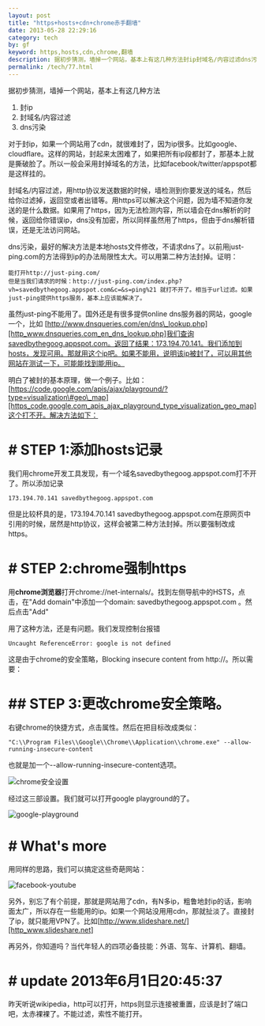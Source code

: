 ```yaml
---
layout: post
title: "https+hosts+cdn+chrome赤手翻墙"
date: 2013-05-28 22:29:16
category: tech
by: gf
keyword: https,hosts,cdn,chrome,翻墙
description: 据初步猜测，墙掉一个网站，基本上有这几种方法封ip封域名/内容过滤dns污染对于封ip，如果一个网站用了cdn，就很难封了，因为ip很多。比如google、cloudflare。这样的网站，封起来太
permalink: /tech/77.html
---
```

据初步猜测，墙掉一个网站，基本上有这几种方法

1.  封ip
2.  封域名/内容过滤
3.  dns污染

对于封ip，如果一个网站用了cdn，就很难封了，因为ip很多。比如google、cloudflare。这样的网站，封起来太困难了，如果把所有ip段都封了，那基本上就是撕破脸了。所以一般会采用封掉域名的方法，比如facebook/twitter/appspot都是这样挂的。

封域名/内容过滤，用http协议发送数据的时候，墙检测到你要发送的域名，然后给你过滤掉，返回空或者出错等。用https可以解决这个问题，因为墙不知道你发送的是什么数据。如果用了https，因为无法检测内容，所以墙会在dns解析的时候，返回给你错误ip，dns没有加密，所以同样虽然用了https，但由于dns解析错误，还是无法访问网站。

dns污染，最好的解决方法是本地hosts文件修改，不请求dns了。以前用just-ping.com的方法得到ip的办法局限性太大。可以用第二种方法封掉。证明：

    能打开http://just-ping.com/
    但是当我们请求的时候：http://just-ping.com/index.php?vh=savedbythegoog.appspot.com&c=&s=ping%21 就打不开了。相当于url过滤。如果just-ping提供https服务，基本上应该能解决了。

虽然just-ping不能用了。国外还是有很多提供online dns服务器的网站，google一个，比如 [http://www.dnsqueries.com/en/dns\_lookup.php][http_www.dnsqueries.com_en_dns_lookup.php]我们查询savedbythegoog.appspot.com。返回了结果：173.194.70.141。我们添加到hosts，发现可用。那就用这个ip吧。如果不能用，说明该ip被封了，可以用其他网站在测试一下，可能能找到能用ip。

明白了被封的基本原理，做一个例子。比如：[https://code.google.com/apis/ajax/playground/?type=visualization\#geo\_map][https_code.google.com_apis_ajax_playground_type_visualization_geo_map]这个打不开。解决方法如下：

# # STEP 1:添加hosts记录 ##

我们用chrome开发工具发现，有一个域名savedbythegoog.appspot.com打不开了。所以添加记录

    173.194.70.141 savedbythegoog.appspot.com

但是比较杯具的是，173.194.70.141 savedbythegoog.appspot.com在原网页中引用的时候，居然是http协议，这样会被第二种方法封掉。所以要强制改成https。

# # STEP 2:chrome强制https ##

用**chrome浏览器**打开chrome://net-internals/。找到左侧导航中的HSTS，点击，在"Add domain"中添加一个domain: savedbythegoog.appspot.com 。然后点击"Add"

用了这种方法，还是有问题。我们发现控制台报错

    Uncaught ReferenceError: google is not defined

这是由于chrome的安全策略，Blocking insecure content from http://。所以需要：

# ## STEP 3:更改chrome安全策略。 ###

右键chrome的快捷方式，点击属性。然后在把目标改成类似：

    "C:\\Program Files\\Google\\Chrome\\Application\\chrome.exe" --allow-running-insecure-content

也就是加一个--allow-running-insecure-content选项。

![chrome安全设置][chrome]

经过这三部设置。我们就可以打开google playground的了。

![google-playground][]

# # What's more ##

用同样的思路，我们可以搞定这些奇葩网站：

![facebook-youtube][]

另外，别忘了有个前提，那就是网站用了cdn，有N多ip，粗鲁地封ip的话，影响面太广，所以存在一些能用的ip。如果一个网站没用用cdn，那就扯淡了。直接封了ip，就只能用VPN了。比如[http://www.slideshare.net/][http_www.slideshare.net]

再另外，你知道吗？当代年轻人的四项必备技能：外语、驾车、计算机、翻墙。

# # update 2013年6月1日20:45:37 ##

昨天听说wikipedia，http可以打开，https则显示连接被重置，应该是封了端口吧，太赤裸裸了。不能过滤，索性不能打开。


[http_www.dnsqueries.com_en_dns_lookup.php]: http://www.dnsqueries.com/en/dns_lookup.php
[https_code.google.com_apis_ajax_playground_type_visualization_geo_map]: https://code.google.com/apis/ajax/playground/?type=visualization#geo_map
[chrome]: http://www.gfzj.us/gfzjus_blog/tech/2014-10-22/172a33d86577a031ce498b44f026e35a.png
[google-playground]: http://www.gfzj.us/gfzjus_blog/tech/2014-10-22/c439d2fc610fe94a9d3e3d438c916034.png
[facebook-youtube]: http://www.gfzj.us/gfzjus_blog/tech/2014-10-22/dac69dff53dd584e32ab232beabf585d.png
[http_www.slideshare.net]: http://www.slideshare.net/
